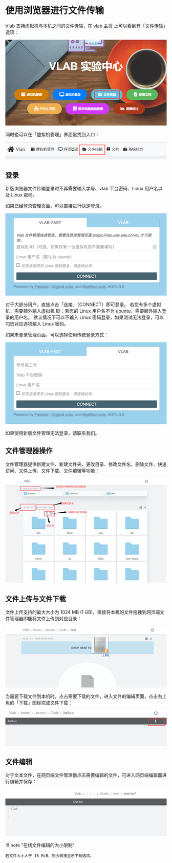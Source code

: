 # 使用浏览器进行文件传输

Vlab 支持虚拟机与本机之间的文件传输，在 [vlab 主页](https://vlab.ustc.edu.cn/) 上可以看到有「文件传输」选项：

![Filestash entry 1](../images/filestash-entry1.png)

同时也可以在「虚拟机管理」界面里找到入口：

![Filestash entry 2](../images/filestash-entry2.png)

## 登录

新版浏览器文件传输登录时不再需要输入学号、vlab 平台密码、Linux 用户名以及 Linux 密码。

如果已经登录管理页面，可以直接进行快速登录。

![Filestash login (fast)](../images/filestash-login-fast.png)

对于大部分用户，直接点击「连接」（CONNECT）即可登录。
若您有多个虚拟机，需要额外输入虚拟机 ID；若您的 Linux 用户名不为 ubuntu，需要额外输入登录的用户名。
默认情况下可以不输入 Linux 密码登录，如果测试无法登录，可以勾选对应选项输入 Linux 密码。

如果未登录管理页面，可以选择使用传统登录方式：

![Filestash login (traditional)](../images/filestash-login-traditional.png)

如果使用新版文件管理无法登录，请联系我们。

## 文件管理器操作

文件管理器提供新建文件、新建文件夹、更改目录、修改文件名、删除文件、快速访问、文件上传、文件下载、文件编辑等功能：

![Filestash UI](../images/filestash-operations.png)

## 文件上传与文件下载

文件上传支持的最大大小为 1024 MB (1 GB)。直接将本机的文件拖拽到网页端文件管理器即能将文件上传到对应目录：

![Filestash upload](../images/filestash-upload.png)

当需要下载文件到本机时，点击需要下载的文件，进入文件的编辑页面，点击右上角的「下载」图标完成文件下载：

![Filestash download](../images/filestash-download.png)

## 文件编辑

对于文本文件，在网页端文件管理器点击需要编辑的文件，可进入网页端编辑器进行编辑并保存：

![Filestash text edit](../images/filestash-edit.png)

!!! note "在线文件编辑的大小限制"

    若文件大小大于 16 MiB，则会直接显示下载选项。
